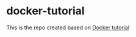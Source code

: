 # docker-tutorial
This is the repo created based on [Docker tutorial](https://www.docker.com/101-tutorial)
